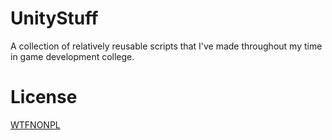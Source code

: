 # UnityStuff
A collection of relatively reusable scripts that I've made throughout my time in game development college.

# License
[WTFNONPL](https://raw.githubusercontent.com/robinuniverse/WTFNONPL/master/LICENSE.txt)
